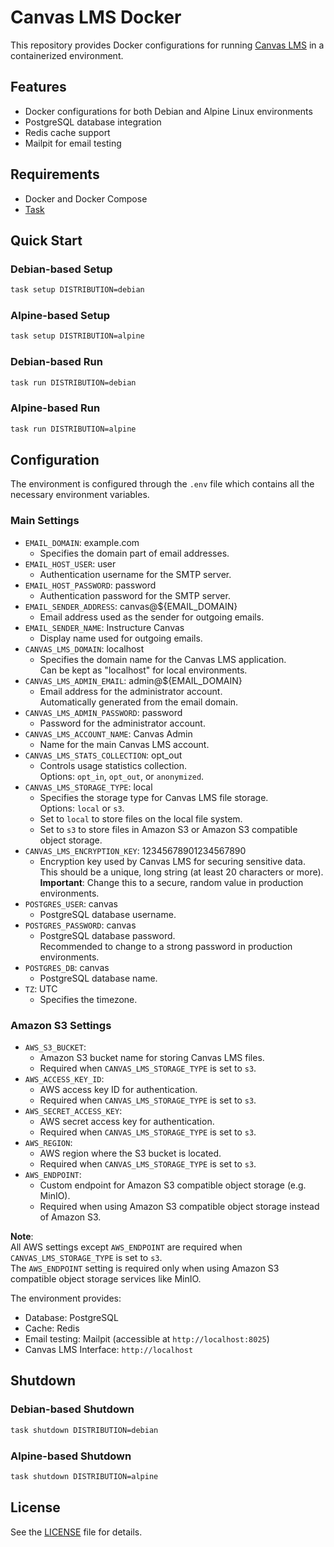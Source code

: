 # Canvas LMS Docker

This repository provides Docker configurations for running [Canvas LMS](https://github.com/instructure/canvas-lms) in a containerized environment.

## Features

- Docker configurations for both Debian and Alpine Linux environments
- PostgreSQL database integration
- Redis cache support
- Mailpit for email testing

## Requirements

- Docker and Docker Compose
- [Task](https://taskfile.dev/)

## Quick Start

### Debian-based Setup

```bash
task setup DISTRIBUTION=debian
```

### Alpine-based Setup

```bash
task setup DISTRIBUTION=alpine
```

### Debian-based Run

```bash
task run DISTRIBUTION=debian
```

### Alpine-based Run

```bash
task run DISTRIBUTION=alpine
```

## Configuration

The environment is configured through the `.env` file which contains all the necessary environment variables.

### Main Settings

- `EMAIL_DOMAIN`: example.com
  - Specifies the domain part of email addresses.
- `EMAIL_HOST_USER`: user
  - Authentication username for the SMTP server.
- `EMAIL_HOST_PASSWORD`: password
  - Authentication password for the SMTP server.
- `EMAIL_SENDER_ADDRESS`: canvas@${EMAIL_DOMAIN}
  - Email address used as the sender for outgoing emails.
- `EMAIL_SENDER_NAME`: Instructure Canvas
  - Display name used for outgoing emails.
- `CANVAS_LMS_DOMAIN`: localhost
  - Specifies the domain name for the Canvas LMS application.<br>
    Can be kept as "localhost" for local environments.
- `CANVAS_LMS_ADMIN_EMAIL`: admin@${EMAIL_DOMAIN}
  - Email address for the administrator account.<br>
    Automatically generated from the email domain.
- `CANVAS_LMS_ADMIN_PASSWORD`: password
  - Password for the administrator account.
- `CANVAS_LMS_ACCOUNT_NAME`: Canvas Admin
  - Name for the main Canvas LMS account.
- `CANVAS_LMS_STATS_COLLECTION`: opt_out
  - Controls usage statistics collection.<br>
    Options: `opt_in`, `opt_out`, or `anonymized`.
- `CANVAS_LMS_STORAGE_TYPE`: local
  - Specifies the storage type for Canvas LMS file storage.<br>
    Options: `local` or `s3`.
  - Set to `local` to store files on the local file system.
  - Set to `s3` to store files in Amazon S3 or Amazon S3 compatible object storage.
- `CANVAS_LMS_ENCRYPTION_KEY`: 12345678901234567890
  - Encryption key used by Canvas LMS for securing sensitive data.<br>
    This should be a unique, long string (at least 20 characters or more).<br>
    **Important**: Change this to a secure, random value in production environments.
- `POSTGRES_USER`: canvas
  - PostgreSQL database username.
- `POSTGRES_PASSWORD`: canvas
  - PostgreSQL database password.<br>
    Recommended to change to a strong password in production environments.
- `POSTGRES_DB`: canvas
  - PostgreSQL database name.
- `TZ`: UTC
  - Specifies the timezone.

### Amazon S3 Settings

- `AWS_S3_BUCKET`:
  - Amazon S3 bucket name for storing Canvas LMS files.
  - Required when `CANVAS_LMS_STORAGE_TYPE` is set to `s3`.
- `AWS_ACCESS_KEY_ID`:
  - AWS access key ID for authentication.
  - Required when `CANVAS_LMS_STORAGE_TYPE` is set to `s3`.
- `AWS_SECRET_ACCESS_KEY`:
  - AWS secret access key for authentication.
  - Required when `CANVAS_LMS_STORAGE_TYPE` is set to `s3`.
- `AWS_REGION`:
  - AWS region where the S3 bucket is located.
  - Required when `CANVAS_LMS_STORAGE_TYPE` is set to `s3`.
- `AWS_ENDPOINT`:
  - Custom endpoint for Amazon S3 compatible object storage (e.g. MinIO).
  - Required when using Amazon S3 compatible object storage instead of Amazon S3.

**Note**:<br>
All AWS settings except `AWS_ENDPOINT` are required when `CANVAS_LMS_STORAGE_TYPE` is set to `s3`.<br>
The `AWS_ENDPOINT` setting is required only when using Amazon S3 compatible object storage services like MinIO.

The environment provides:

- Database: PostgreSQL
- Cache: Redis
- Email testing: Mailpit (accessible at `http://localhost:8025`)
- Canvas LMS Interface: `http://localhost`

## Shutdown

### Debian-based Shutdown

```bash
task shutdown DISTRIBUTION=debian
```

### Alpine-based Shutdown

```bash
task shutdown DISTRIBUTION=alpine
```

## License

See the [LICENSE](LICENSE) file for details.
